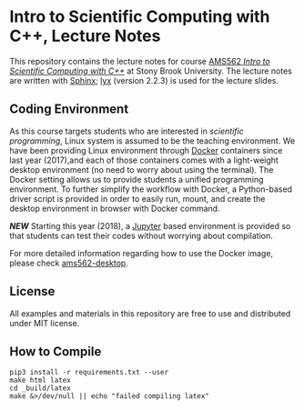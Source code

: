 # Intro to Scientific Computing with C++, Lecture Notes

This repository contains the lecture notes for course [AMS562 *Intro to Scientific Computing with C++*](https://www.stonybrook.edu/commcms/ams/graduate/_courses/ams562.php) at Stony Brook University. The lecture notes are written with [Sphinx](http://www.sphinx-doc.org/en/master/index.html); [lyx](https://www.lyx.org/) (version 2.2.3) is used for the lecture slides.

## Coding Environment

As this course targets students who are interested in *scientific programming*, Linux system is assumed to be the teaching environment. We have been providing Linux environment through [Docker](https://www.docker.com/) containers since last year (2017),and each of those containers comes with a light-weight desktop environment (no need to worry about using the terminal). The Docker setting allows us to provide students a unified programming environment. To further simplify the workflow with Docker, a Python-based driver script is provided in order to easily run, mount, and create the desktop environment in browser with Docker command.

***NEW*** Starting this year (2018), a [Jupyter](http://jupyter.org/) based environment is provided so that students can test their codes without worrying about compilation.

For more detailed information regarding how to use the Docker image, please check [ams562-desktop](https://github.com/compdatasci/ams562-desktop).

## License

All examples and materials in this repository are free to use and distributed under MIT license.

## How to Compile

```console
pip3 install -r requirements.txt --user
make html latex
cd _build/latex
make &>/dev/null || echo "failed compiling latex"
```
